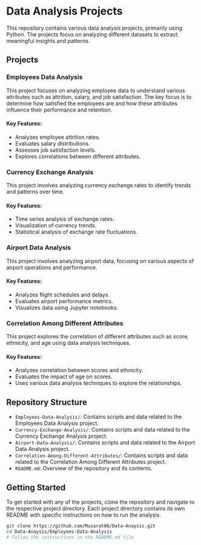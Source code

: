 # Data Analysis Projects

This repository contains various data analysis projects, primarily using Python. The projects focus on analyzing different datasets to extract meaningful insights and patterns.

## Projects

### Employees Data Analysis
This project focuses on analyzing employee data to understand various attributes such as attrition, salary, and job satisfaction. The key focus is to determine how satisfied the employees are and how these attributes influence their performance and retention.

#### Key Features:
- Analyzes employee attrition rates.
- Evaluates salary distributions.
- Assesses job satisfaction levels.
- Explores correlations between different attributes.

### Currency Exchange Analysis
This project involves analyzing currency exchange rates to identify trends and patterns over time. 

#### Key Features:
- Time series analysis of exchange rates.
- Visualization of currency trends.
- Statistical analysis of exchange rate fluctuations.

### Airport Data Analysis
This project involves analyzing airport data, focusing on various aspects of airport operations and performance.

#### Key Features:
- Analyzes flight schedules and delays.
- Evaluates airport performance metrics.
- Visualizes data using Jupyter notebooks.

### Correlation Among Different Attributes
This project explores the correlation of different attributes such as score, ethnicity, and age using data analysis techniques.

#### Key Features:
- Analyzes correlation between scores and ethnicity.
- Evaluates the impact of age on scores.
- Uses various data analysis techniques to explore the relationships.

## Repository Structure
- `Employees-Data-Analysis/`: Contains scripts and data related to the Employees Data Analysis project.
- `Currency-Exchange-Analysis/`: Contains scripts and data related to the Currency Exchange Analysis project.
- `Airport-Data-Analysis/`: Contains scripts and data related to the Airport Data Analysis project.
- `Correlation-Among-Different-Attributes/`: Contains scripts and data related to the Correlation Among Different Attributes project.
- `README.md`: Overview of the repository and its contents.

## Getting Started
To get started with any of the projects, clone the repository and navigate to the respective project directory. Each project directory contains its own README with specific instructions on how to run the analysis.

```sh
git clone https://github.com/Musarat06/Data-Anaysis.git
cd Data-Anaysis/Employees-Data-Analysis
# Follow the instructions in the README.md file
